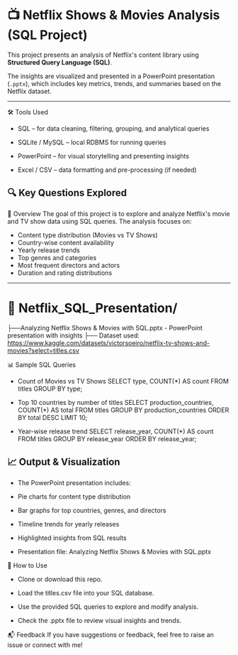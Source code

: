 
# 📺 Netflix Shows & Movies Analysis (SQL Project)

This project presents an analysis of Netflix's content library using **Structured Query Language (SQL)**.

The insights are visualized and presented in a PowerPoint presentation (`.pptx`), which includes key metrics, trends, and summaries based on the Netflix dataset.

---
🛠️ Tools Used

- SQL – for data cleaning, filtering, grouping, and analytical queries

- SQLite / MySQL – local RDBMS for running queries

- PowerPoint – for visual storytelling and presenting insights

- Excel / CSV – data formatting and pre-processing (if needed)

## 🔍 Key Questions Explored
📝 Overview
The goal of this project is to explore and analyze Netflix's movie and TV show data using SQL queries. The analysis focuses on:

- Content type distribution (Movies vs TV Shows)
- Country-wise content availability
- Yearly release trends
- Top genres and categories
- Most frequent directors and actors
- Duration and rating distributions
---

# 📁 Netflix_SQL_Presentation/
├──Analyzing Netflix Shows & Movies with SQL.pptx - PowerPoint presentation with insights
├── Dataset used: https://www.kaggle.com/datasets/victorsoeiro/netflix-tv-shows-and-movies?select=titles.csv 



📊 Sample SQL Queries

-  Count of Movies vs TV Shows
SELECT type, COUNT(*) AS count
FROM titles
GROUP BY type;

-  Top 10 countries by number of titles
SELECT production_countries, COUNT(*) AS total
FROM titles
GROUP BY production_countries
ORDER BY total DESC
LIMIT 10;

-  Year-wise release trend
SELECT release_year, COUNT(*) AS count
FROM titles
GROUP BY release_year
ORDER BY release_year;


## 📈 Output & Visualization
- The PowerPoint presentation includes:

- Pie charts for content type distribution

- Bar graphs for top countries, genres, and directors

- Timeline trends for yearly releases

- Highlighted insights from SQL results

- Presentation file: Analyzing Netflix Shows & Movies with SQL.pptx

🚀 How to Use
- Clone or download this repo.

- Load the titles.csv file into your SQL database.

- Use the provided SQL queries to explore and modify analysis.

- Check the .pptx file to review visual insights and trends.



📬 Feedback
If you have suggestions or feedback, feel free to raise an issue or connect with me!
